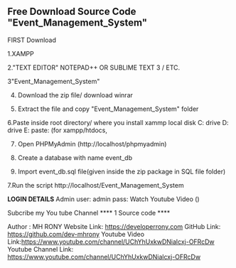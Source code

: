 ## Free Download Source Code "Event_Management_System"

FIRST Download

1.XAMPP

2."TEXT EDITOR" NOTEPAD++ OR SUBLIME TEXT 3 / ETC.

3"Event_Management_System"

4. Download the zip file/ download winrar

5. Extract the file and copy "Event_Management_System" folder

6.Paste inside root directory/ where you install xammp local disk C: drive D: drive E: paste: (for xampp/htdocs, 

7. Open PHPMyAdmin (http://localhost/phpmyadmin)

8. Create a database with name event_db

6. Import event_db.sql file(given inside the zip package in SQL file folder)

7.Run the script http://localhost/Event_Management_System


**LOGIN DETAILS** 
Admin
user: admin
pass: Watch Youtube Video ()

Subcribe my You tube Channel **** 1 Source code ****


Author : MH RONY
Website Link: https://developerrony.com
GitHub Link: https://github.com/dev-mhrony
Youtube Video Link:https://www.youtube.com/channel/UChYhUxkwDNialcxj-OFRcDw
Youtube Channel Link: https://www.youtube.com/channel/UChYhUxkwDNialcxj-OFRcDw
 